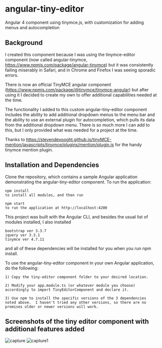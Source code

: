 # angular-tiny-editor
Angular 4 component using tinymce.js, with customization for adding menus and autocompletion

## Background
I created this component because I was using the tinymce-editor component (now called angular-tinymce, https://www.npmjs.com/package/angular-tinymce) but it was consistently failing miserably in Safari, and in Chrome and Firefox I was seeing sporadic errors.

There is now an official TinyMCE angular component (https://www.npmjs.com/package/@tinymce/tinymce-angular) but after using it I decided to create my own to offer additional capabilities needed at the time.

The functionality I added to this custom angular-tiny-editor component includes the ability to add additional dropdown menus to the menu bar and the ability to use an external plugin for autocompletion, which pulls its data from the additional dropdown menu.  There is so much more I can add to this, but I only provided what was needed for a project at the time.

Thanks to https://stevendevooght.github.io/tinyMCE-mention/javascripts/tinymce/plugins/mention/plugin.js for the handy tinymce mention plugin.

## Installation and Dependencies

Clone the repository, which contains a sample Angular application demonstrating the angular-tiny-editor component.  To run the application:

    npm install
    to install all modules, and then run

    npm start
    to run the application at http://localhost:4200

This project was built with the Angular CLI, and besides the usual list of modules installed, I also installed

    bootstrap ver 3.3.7
    jquery ver 3.3.1
    tinymce ver 4.7.11

and all of these dependencies will be installed for you when you run npm install.

To use the angular-tiny-editor component in your own Angular application, do the following:

    1) Copy the tiny-editor component folder to your desired location.
    
    2) Modify your app.module.ts (or whatever module you choose) accordingly to import TinyEditorComponent and declare it.
    
    3) Use npm to install the specific versions of the 3 dependencies noted above.  I haven't tried any other versions, so there are no promises older or newer versions will work.

## Screenshots of the tiny editor component with additional features added
![capture](https://user-images.githubusercontent.com/2858742/39389628-55b5deac-4a58-11e8-91b2-98f196726c74.JPG)
![capture1](https://user-images.githubusercontent.com/2858742/39389629-584120fa-4a58-11e8-8051-38c795b20679.JPG)

